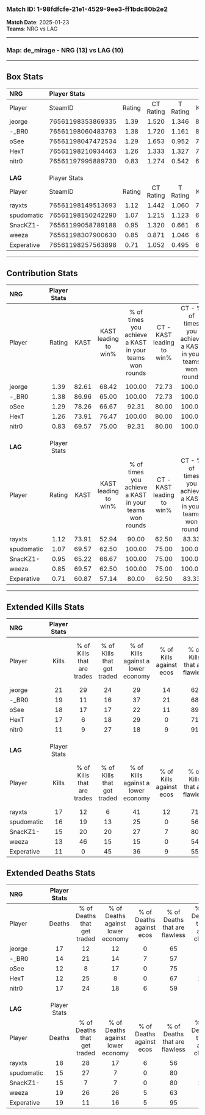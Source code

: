 ### Match ID: 1-98fdfcfe-21e1-4529-9ee3-ff1bdc80b2e2  
**Match Date**: 2025-01-23  
**Teams**: NRG vs LAG  

---  

### **Map**: de_mirage - NRG (13) vs LAG (10)  
---  

## Box Stats  

| **NRG**    | Player Stats      |        |           |          |       |      |       |         |        |      |     |
| :- | :- | :-: | :-: | :-: | :-: | :-: | :-: | :-: | :-: | :-: | :-: |
| Player     | SteamID           | Rating | CT Rating | T Rating | KAST  | ADR  | Kills | Assists | Deaths | K/D  | HS% |
| jeorge     | 76561198353869335 |  1.39  |   1.520   |  1.346   | 82.61 | 93.8 |  21   |    7    |   17   | 1.24 | 61  |
| -_BR0      | 76561198060483793 |  1.38  |   1.720   |  1.161   | 86.96 | 83.7 |  19   |    5    |   14   | 1.36 | 57  |
| oSee       | 76561198047472534 |  1.29  |   1.653   |  0.952   | 78.26 | 76.5 |  18   |    4    |   12   | 1.50 | 38  |
| HexT       | 76561198210934463 |  1.26  |   1.333   |  1.327   | 73.91 | 85.3 |  17   |    6    |   12   | 1.42 | 58  |
| nitr0      | 76561197995889730 |  0.83  |   1.274   |  0.542   | 69.57 | 63.4 |  11   |    9    |   17   | 0.65 | 81  |
|            |                   |        |           |          |       |      |       |         |        |      |     |
|            |                   |        |           |          |       |      |       |         |        |      |     |
|            |                   |        |           |          |       |      |       |         |        |      |     |
| **LAG**    | Player Stats      |        |           |          |       |      |       |         |        |      |     |
| Player     | SteamID           | Rating | CT Rating | T Rating | KAST  | ADR  | Kills | Assists | Deaths | K/D  | HS% |
| rayxts     | 76561198149513693 |  1.12  |   1.442   |  1.060   | 73.91 | 88.4 |  17   |    4    |   18   | 0.94 | 52  |
| spudomatic | 76561198150242290 |  1.07  |   1.215   |  1.123   | 69.57 | 73.2 |  16   |    4    |   15   | 1.07 | 50  |
| SnacKZ1-   | 76561199058789188 |  0.95  |   1.320   |  0.661   | 65.22 | 56.7 |  15   |    3    |   15   | 1.00 | 26  |
| weeza      | 76561198307900630 |  0.85  |   0.871   |  1.046   | 69.57 | 63.1 |  13   |    6    |   19   | 0.68 | 46  |
| Experative | 76561198257563898 |  0.71  |   1.052   |  0.495   | 60.87 | 62.5 |  11   |    8    |   19   | 0.58 | 63  |
---  

## Contribution Stats  

| **NRG**    | Player Stats |       |                      |                                                        |                           |                                                             |                          |                                                            |
| :- | :-: | :-: | :-: | :-: | :-: | :-: | :-: | :-: |
| Player     |    Rating    | KAST  | KAST leading to win% | % of times you achieve a KAST in your teams won rounds | CT - KAST leading to win% | CT - % of times you achieve a KAST in your teams won rounds | T - KAST leading to win% | T - % of times you achieve a KAST in your teams won rounds |
| jeorge     |     1.39     | 82.61 |        68.42         |                         100.00                         |           72.73           |                           100.00                            |          62.50           |                           100.00                           |
| -_BR0      |     1.38     | 86.96 |        65.00         |                         100.00                         |           72.73           |                           100.00                            |          55.56           |                           100.00                           |
| oSee       |     1.29     | 78.26 |        66.67         |                         92.31                          |           80.00           |                           100.00                            |          50.00           |                           80.00                            |
| HexT       |     1.26     | 73.91 |        76.47         |                         100.00                         |           80.00           |                           100.00                            |          71.43           |                           100.00                           |
| nitr0      |     0.83     | 69.57 |        75.00         |                         92.31                          |           80.00           |                           100.00                            |          66.67           |                           80.00                            |
|            |              |       |                      |                                                        |                           |                                                             |                          |                                                            |
|            |              |       |                      |                                                        |                           |                                                             |                          |                                                            |
|            |              |       |                      |                                                        |                           |                                                             |                          |                                                            |
| **LAG**    | Player Stats |       |                      |                                                        |                           |                                                             |                          |                                                            |
| Player     |    Rating    | KAST  | KAST leading to win% | % of times you achieve a KAST in your teams won rounds | CT - KAST leading to win% | CT - % of times you achieve a KAST in your teams won rounds | T - KAST leading to win% | T - % of times you achieve a KAST in your teams won rounds |
| rayxts     |     1.12     | 73.91 |        52.94         |                         90.00                          |           62.50           |                            83.33                            |          44.44           |                           100.00                           |
| spudomatic |     1.07     | 69.57 |        62.50         |                         100.00                         |           75.00           |                           100.00                            |          50.00           |                           100.00                           |
| SnacKZ1-   |     0.95     | 65.22 |        66.67         |                         100.00                         |           75.00           |                           100.00                            |          57.14           |                           100.00                           |
| weeza      |     0.85     | 69.57 |        62.50         |                         100.00                         |           75.00           |                           100.00                            |          50.00           |                           100.00                           |
| Experative |     0.71     | 60.87 |        57.14         |                         80.00                          |           62.50           |                            83.33                            |          50.00           |                           75.00                            |
---  

## Extended Kills Stats  

| **NRG**    | Player Stats |                            |                            |                                    |                         |                              |                                 |                                       |                    |           |
| :- | :-: | :-: | :-: | :-: | :-: | :-: | :-: | :-: | :-: | :-: |
| Player     |    Kills     | % of Kills that are trades | % of Kills that got traded | % of Kills against a lower economy | % of Kills against ecos | % of Kills that are flawless | % of Kills that are close duels | % of Kills that are assisted by flash | Pistol Round Kills | AWP Kills |
| jeorge     |      21      |             29             |             24             |                 29                 |           14            |              62              |                5                |                  10                   |         1          |     2     |
| -_BR0      |      19      |             11             |             16             |                 37                 |           21            |              68              |               11                |                   0                   |         0          |     2     |
| oSee       |      18      |             17             |             17             |                 22                 |           11            |              89              |                0                |                   0                   |         8          |     2     |
| HexT       |      17      |             6              |             18             |                 29                 |            0            |              71              |                0                |                   6                   |         0          |     2     |
| nitr0      |      11      |             9              |             27             |                 18                 |            9            |              91              |                0                |                   0                   |         0          |     0     |
|            |              |                            |                            |                                    |                         |                              |                                 |                                       |                    |           |
|            |              |                            |                            |                                    |                         |                              |                                 |                                       |                    |           |
|            |              |                            |                            |                                    |                         |                              |                                 |                                       |                    |           |
| **LAG**    | Player Stats |                            |                            |                                    |                         |                              |                                 |                                       |                    |           |
| Player     |    Kills     | % of Kills that are trades | % of Kills that got traded | % of Kills against a lower economy | % of Kills against ecos | % of Kills that are flawless | % of Kills that are close duels | % of Kills that are assisted by flash | Pistol Round Kills | AWP Kills |
| rayxts     |      17      |             12             |             6              |                 41                 |           12            |              71              |               12                |                  24                   |         0          |     1     |
| spudomatic |      16      |             19             |             13             |                 25                 |            0            |              56              |               13                |                   0                   |         0          |     3     |
| SnacKZ1-   |      15      |             20             |             20             |                 27                 |            7            |              80              |                0                |                   7                   |         10         |     2     |
| weeza      |      13      |             46             |             15             |                 15                 |            0            |              54              |                8                |                   8                   |         1          |     0     |
| Experative |      11      |             0              |             45             |                 36                 |            9            |              55              |                0                |                   9                   |         1          |     1     |
## Extended Deaths Stats  

| **NRG**    | Player Stats |                             |                                   |                          |                               |                            |                           |               |
| :- | :-: | :-: | :-: | :-: | :-: | :-: | :-: | :-: |
| Player     |    Deaths    | % of Deaths that get traded | % of Deaths against lower economy | % of Deaths against ecos | % of Deaths that are flawless | % of Deaths that are close | % of Deaths while blinded | Deaths to AWP |
| jeorge     |      17      |             12              |                12                 |            0             |              65               |             6              |            12             |       4       |
| -_BR0      |      14      |             21              |                14                 |            7             |              57               |             7              |             0             |       3       |
| oSee       |      12      |              8              |                17                 |            0             |              75               |             0              |            17             |       2       |
| HexT       |      12      |             25              |                 8                 |            0             |              67               |             17             |             8             |       0       |
| nitr0      |      17      |             24              |                18                 |            6             |              59               |             6              |            12             |       3       |
|            |              |                             |                                   |                          |                               |                            |                           |               |
|            |              |                             |                                   |                          |                               |                            |                           |               |
|            |              |                             |                                   |                          |                               |                            |                           |               |
| **LAG**    | Player Stats |                             |                                   |                          |                               |                            |                           |               |
| Player     |    Deaths    | % of Deaths that get traded | % of Deaths against lower economy | % of Deaths against ecos | % of Deaths that are flawless | % of Deaths that are close | % of Deaths while blinded | Deaths to AWP |
| rayxts     |      18      |             28              |                17                 |            6             |              56               |             6              |             6             |       2       |
| spudomatic |      15      |             27              |                 7                 |            0             |              80               |             0              |             0             |       1       |
| SnacKZ1-   |      15      |              7              |                 7                 |            0             |              80               |             13             |             0             |       2       |
| weeza      |      19      |             26              |                26                 |            5             |              63               |             0              |            11             |       2       |
| Experative |      19      |             11              |                16                 |            5             |              95               |             0              |             0             |       2       |
